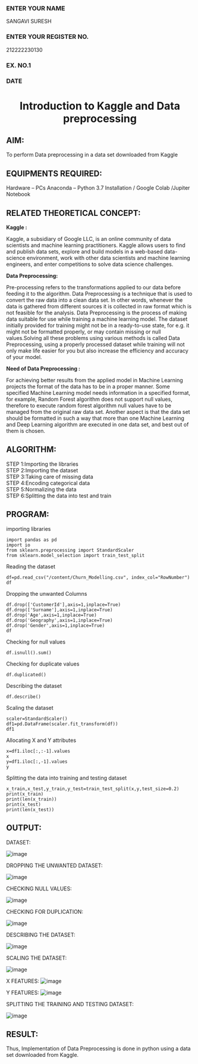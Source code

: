 <H3>ENTER YOUR NAME</H3> SANGAVI SURESH
<H3>ENTER YOUR REGISTER NO.</H3> 212222230130
<H3>EX. NO.1</H3>
<H3>DATE</H3>
<H1 ALIGN =CENTER> Introduction to Kaggle and Data preprocessing</H1>

## AIM:

To perform Data preprocessing in a data set downloaded from Kaggle

## EQUIPMENTS REQUIRED:
Hardware – PCs
Anaconda – Python 3.7 Installation / Google Colab /Jupiter Notebook

## RELATED THEORETICAL CONCEPT:

**Kaggle :**

Kaggle, a subsidiary of Google LLC, is an online community of data scientists and machine learning practitioners. Kaggle allows users to find and publish data sets, explore and build models in a web-based data-science environment, work with other data scientists and machine learning engineers, and enter competitions to solve data science challenges.

**Data Preprocessing:**

Pre-processing refers to the transformations applied to our data before feeding it to the algorithm. Data Preprocessing is a technique that is used to convert the raw data into a clean data set. In other words, whenever the data is gathered from different sources it is collected in raw format which is not feasible for the analysis.
Data Preprocessing is the process of making data suitable for use while training a machine learning model. The dataset initially provided for training might not be in a ready-to-use state, for e.g. it might not be formatted properly, or may contain missing or null values.Solving all these problems using various methods is called Data Preprocessing, using a properly processed dataset while training will not only make life easier for you but also increase the efficiency and accuracy of your model.

**Need of Data Preprocessing :**

For achieving better results from the applied model in Machine Learning projects the format of the data has to be in a proper manner. Some specified Machine Learning model needs information in a specified format, for example, Random Forest algorithm does not support null values, therefore to execute random forest algorithm null values have to be managed from the original raw data set.
Another aspect is that the data set should be formatted in such a way that more than one Machine Learning and Deep Learning algorithm are executed in one data set, and best out of them is chosen.


## ALGORITHM:
STEP 1:Importing the libraries<BR>
STEP 2:Importing the dataset<BR>
STEP 3:Taking care of missing data<BR>
STEP 4:Encoding categorical data<BR>
STEP 5:Normalizing the data<BR>
STEP 6:Splitting the data into test and train<BR>

##  PROGRAM:

importing libraries

```
import pandas as pd
import io
from sklearn.preprocessing import StandardScaler
from sklearn.model_selection import train_test_split
```
Reading the dataset

```
df=pd.read_csv("/content/Churn_Modelling.csv", index_col="RowNumber")
df
```
Dropping the unwanted Columns

```
df.drop(['CustomerId'],axis=1,inplace=True)
df.drop(['Surname'],axis=1,inplace=True)
df.drop('Age',axis=1,inplace=True)
df.drop('Geography',axis=1,inplace=True)
df.drop('Gender',axis=1,inplace=True)
df
```
Checking for null values
```
df.isnull().sum()
```
Checking for duplicate values
```
df.duplicated()
```
Describing the dataset
```
df.describe()
```
Scaling the dataset
```
scaler=StandardScaler()
df1=pd.DataFrame(scaler.fit_transform(df))
df1
```
Allocating X and Y attributes
```
x=df1.iloc[:,:-1].values
x
y=df1.iloc[:,-1].values
y
```
Splitting the data into training and testing dataset
```
x_train,x_test,y_train,y_test=train_test_split(x,y,test_size=0.2)
print(x_train)
print(len(x_train))
print(x_test)
print(len(x_test))

```

## OUTPUT:
DATASET:

![image](https://github.com/Sangavi-suresh/Ex-1-NN/assets/118541861/efa2cc65-aaf4-4adc-9526-a0448a707460)


DROPPING THE UNWANTED DATASET:

![image](https://github.com/Sangavi-suresh/Ex-1-NN/assets/118541861/d47d2e73-05c3-49dd-b936-6e379b4d5bfc)


CHECKING NULL VALUES:

![image](https://github.com/Sangavi-suresh/Ex-1-NN/assets/118541861/caa724ef-5465-48a7-9fb6-af6f35acad0e)

CHECKING FOR DUPLICATION:

![image](https://github.com/Sangavi-suresh/Ex-1-NN/assets/118541861/d96e57b7-e3c5-4c9d-ad46-7e6d0c78a24f)

DESCRIBING THE DATASET:

![image](https://github.com/Sangavi-suresh/Ex-1-NN/assets/118541861/5fa8e595-448f-4508-ab26-44a8871f540e)


SCALING THE DATASET:

![image](https://github.com/Sangavi-suresh/Ex-1-NN/assets/118541861/d1266732-43d6-4e5e-88f4-cf2b2999fee8)

X FEATURES:
![image](https://github.com/Sangavi-suresh/Ex-1-NN/assets/118541861/85ab171d-4e01-4323-a253-a333de785803)


Y FEATURES:
![image](https://github.com/Sangavi-suresh/Ex-1-NN/assets/118541861/a4f760ef-6e95-43d8-bd0d-e4582aab3def)


SPLITTING THE TRAINING AND TESTING DATASET:

![image](https://github.com/Sangavi-suresh/Ex-1-NN/assets/118541861/e68a4454-81bd-4b70-9393-593ff0effc95)

## RESULT:
Thus, Implementation of Data Preprocessing is done in python  using a data set downloaded from Kaggle.


